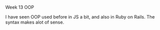 Week 13
OOP

I have seen OOP used before in JS a bit, and also in Ruby on Rails. 
The syntax makes alot of sense. 